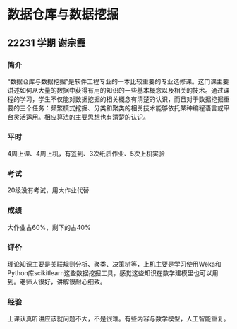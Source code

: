 # 数据仓库与数据挖掘

## 22231 学期 谢宗霞

### 简介

“数据仓库与数据挖掘”是软件工程专业的一本比较重要的专业选修课。这门课主要讲述如何从大量的数据中获得有用的知识的一些基本概念以及相关的技术。通过课程的学习，学生不仅能对数据挖掘的相关概念有清楚的认识，而且对于数据挖掘重要的三个任务：频繁模式挖掘、分类和聚类的相关技术能够依托某种编程语言或平台灵活运用。相应算法的主要思想也有清楚的认识。

### 平时

4周上课、4周上机，有签到、3次纸质作业、5次上机实验

### 考试

20级没有考试，用大作业代替

### 成绩

大作业占60%，剩下的占40%

### 评价

理论知识主要是关联规则分析、聚类、决策树等，上机主要是学习使用Weka和Python库scikitlearn这些数据挖掘工具，感觉这些知识在数学建模里也可以用到。老师人很好，讲解很耐心细致。

### 经验

上课认真听讲应该就问题不大，不是很难。有些内容与数学模型，人工智能重复。
